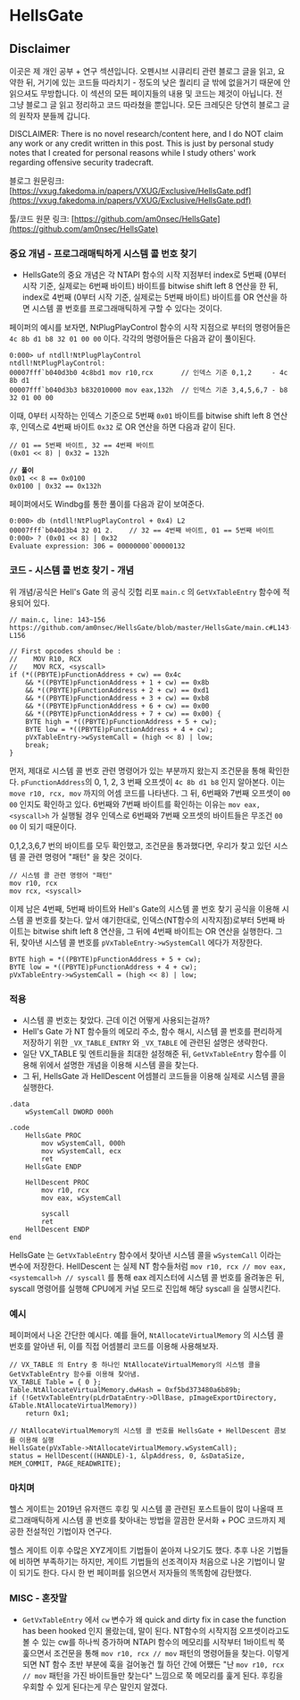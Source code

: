 # HellsGate

## Disclaimer&#x20;

이곳은 제 개인 공부 + 연구 섹션입니다. 오펜시브 시큐리티 관련 블로그 글을 읽고, 요약한 뒤, 거기에 있는 코드들 따라치기 - 정도의 낮은 퀄리티 글 밖에 없을거기 때문에 안 읽으셔도 무방합니다. 이 섹션의 모든 페이지들의 내용 및 코드는 제것이 아닙니다. 전 그냥 블로그 글 읽고 정리하고 코드 따라쳤을 뿐입니다. 모든 크레딧은 당연히 블로그 글의 원작자 분들께 갑니다.

DISCLAIMER: There is no novel research/content here, and I do NOT claim any work or any credit written in this post. This is just by personal study notes that I created for personal reasons while I study others' work regarding offensive security tradecraft.&#x20;

블로그 원문링크: [https://vxug.fakedoma.in/papers/VXUG/Exclusive/HellsGate.pdf](https://vxug.fakedoma.in/papers/VXUG/Exclusive/HellsGate.pdf)

툴/코드 원문 링크: [https://github.com/am0nsec/HellsGate](https://github.com/am0nsec/HellsGate)

### 중요 개념 - 프로그래매틱하게 시스템 콜 번호 찾기

* HellsGate의 중요 개념은 각 NTAPI 함수의 시작 지점부터 index로 5번째 (0부터 시작 기준, 실제로는 6번째 바이트) 바이트를 bitwise shift left 8 연산을 한 뒤, index로 4번째 (0부터 시작 기준, 실제로는 5번째 바이트) 바이트를 OR 연산을 하면 시스템 콜 번호를 프로그래매틱하게 구할 수 있다는 것이다.

페이퍼의 예시를 보자면, NtPlugPlayControl 함수의 시작 지점으로 부터의 명령어들은 `4c 8b d1 b8 32 01 00 00` 이다. 각각의 명령어들은 다음과  같이 풀이된다.

```
0:000> uf ntdll!NtPlugPlayControl  
ntdll!NtPlugPlayControl:  
00007fff`b040d3b0 4c8bd1 mov r10,rcx       // 인덱스 기준 0,1,2     - 4c 8b d1
00007fff`b040d3b3 b832010000 mov eax,132h  // 인덱스 기준 3,4,5,6,7 - b8 32 01 00 00
```

이때, 0부터 시작하는 인덱스 기준으로 5번째 `0x01` 바이트를 bitwise shift left 8 연산 후, 인덱스로 4번째 바이트 `0x32` 로 OR 연산을 하면 다음과 같이 된다.

<pre><code>// 01 == 5번째 바이트, 32 == 4번째 바이트 
(0x01 &#x3C;&#x3C; 8) | 0x32 = 132h

<strong>// 풀이
</strong>0x01 &#x3C;&#x3C; 8 == 0x0100 
0x0100 | 0x32 == 0x132h 
</code></pre>

페이퍼에서도 Windbg를 통한 풀이를 다음과 같이 보여준다.

```
0:000> db (ntdll!NtPlugPlayControl + 0x4) L2
00007fff`b040d3b4 32 01 2.    // 32 == 4번째 바이트, 01 == 5번째 바이트 
0:000> ? (0x01 << 8) | 0x32
Evaluate expression: 306 = 00000000`00000132
```

### 코드 - 시스템 콜 번호 찾기 - 개념&#x20;

위 개념/공식은 Hell's Gate 의 공식 깃헙 리포 `main.c` 의 `GetVxTableEntry` 함수에 적용되어 있다.

```
// main.c, line: 143~156 https://github.com/am0nsec/HellsGate/blob/master/HellsGate/main.c#L143-L156

// First opcodes should be :
//    MOV R10, RCX
//    MOV RCX, <syscall>
if (*((PBYTE)pFunctionAddress + cw) == 0x4c
	&& *((PBYTE)pFunctionAddress + 1 + cw) == 0x8b
	&& *((PBYTE)pFunctionAddress + 2 + cw) == 0xd1
	&& *((PBYTE)pFunctionAddress + 3 + cw) == 0xb8
	&& *((PBYTE)pFunctionAddress + 6 + cw) == 0x00
	&& *((PBYTE)pFunctionAddress + 7 + cw) == 0x00) {
	BYTE high = *((PBYTE)pFunctionAddress + 5 + cw);
	BYTE low = *((PBYTE)pFunctionAddress + 4 + cw);
	pVxTableEntry->wSystemCall = (high << 8) | low;
	break;
}
```

먼저, 제대로 시스템 콜 번호 관련 명령어가 있는 부분까지 왔는지 조건문을 통해 확인한다. `pFunctionAddress`의 0, 1, 2, 3 번째 오프셋이 `4c 8b d1 b8` 인지 알아본다. 이는 `move r10, rcx, mov` 까지의 어셈 코드를 나타낸다. 그 뒤, 6번째와 7번째 오프셋이 `00 00` 인지도 확인하고 있다. 6번째와 7번째 바이트를 확인하는 이유는 `mov eax, <syscall>h` 가 실행될 경우 인덱스로 6번째와 7번째 오프셋의 바이트들은 무조건 `00 00` 이 되기 때문이다.

0,1,2,3,6,7 번의 바이트를 모두 확인했고, 조건문을 통과했다면, 우리가 찾고 있던 시스템 콜 관련 명령어  "패턴" 을 찾은 것이다.

```
// 시스템 콜 관련 명령어 "패턴" 
mov r10, rcx
mov rcx, <syscall>
```

이제 남은 4번째, 5번째 바이트와 Hell's Gate의 시스템 콜 번호 찾기 공식을 이용해 시스템 콜 번호를 찾는다. 앞서 얘기한대로, 인덱스(NT함수의 시작지점)로부터 5번째 바이트는 bitwise shift left 8 연산을, 그 뒤에 4번째 바이트는 OR 연산을 실행한다. 그 뒤, 찾아낸 시스템 콜 번호를 `pVxTableEntry->wSystemCall` 에다가 저장한다.

```
BYTE high = *((PBYTE)pFunctionAddress + 5 + cw);
BYTE low = *((PBYTE)pFunctionAddress + 4 + cw);
pVxTableEntry->wSystemCall = (high << 8) | low;
```

### 적용

* 시스템 콜 번호는 찾았다. 근데 이건 어떻게 사용되는걸까?
* Hell's Gate 가 NT 함수들의 메모리 주소, 함수 해시, 시스템 콜 번호를 편리하게 저장하기 위한 `_VX_TABLE_ENTRY` 와 `_VX_TABLE` 에 관련된 설명은 생략한다.
* 일단 VX\_TABLE 및 엔트리들을 최대한 설정해준 뒤, `GetVxTableEntry` 함수를 이용해 위에서 설명한 개념을 이용해 시스템 콜을 찾는다.
* 그 뒤, HellsGate 과 HellDescent 어셈블리 코드들을 이용해 실제로 시스템 콜을 실행한다.

```
.data
	wSystemCall DWORD 000h

.code 
	HellsGate PROC
		mov wSystemCall, 000h
		mov wSystemCall, ecx
		ret
	HellsGate ENDP

	HellDescent PROC
		mov r10, rcx
		mov eax, wSystemCall

		syscall
		ret
	HellDescent ENDP
end
```

HellsGate 는 `GetVxTableEntry` 함수에서 찾아낸 시스템 콜을 `wSystemCall` 이라는 변수에 저장한다. HellDescent 는 실제 NT 함수들처럼 `mov r10, rcx // mov eax, <systemcall>h // syscall` 를 통해 eax 레지스터에 시스템 콜 번호를 올려놓은 뒤, syscall 명령어를 실행해 CPU에게 커널 모드로 진입해 해당 syscall 을 실행시킨다.

### 예시

페이퍼에서 나온 간단한 예시다. 예를 들어, `NtAllocateVirtualMemory` 의 시스템 콜 번호를 알아낸 뒤, 이를 직접 어셈블리 코드를 이용해 사용해보자.

```
// VX_TABLE 의 Entry 중 하나인 NtAllocateVirtualMemory의 시스템 콜을 GetVxTableEntry 함수를 이용해 찾아냄. 
VX_TABLE Table = { 0 };
Table.NtAllocateVirtualMemory.dwHash = 0xf5bd373480a6b89b;
if (!GetVxTableEntry(pLdrDataEntry->DllBase, pImageExportDirectory, &Table.NtAllocateVirtualMemory))
	return 0x1;

// NtAllocateVirtualMemory의 시스템 콜 번호를 HellsGate + HellDescent 콤보를 이용해 실행 
HellsGate(pVxTable->NtAllocateVirtualMemory.wSystemCall);
status = HellDescent((HANDLE)-1, &lpAddress, 0, &sDataSize, MEM_COMMIT, PAGE_READWRITE);
```

### 마치며

헬스 게이트는 2019년 유저랜드 후킹 및 시스템 콜 관련된 포스트들이 많이 나올때 프로그래매틱하게 시스템 콜 번호를 찾아내는 방법을 깔끔한 문서화 + POC 코드까지 제공한 전설적인 기법이자 연구다.

헬스 게이트 이후 수많은 XYZ게이트 기법들이 쏟아져 나오기도 했다. 추후 나온 기법들에 비하면 부족하기는 하지만, 게이트 기법들의 선조격이자 처음으로 나온 기법이니 말이 되기도 한다. 다시 한 번 페이퍼를 읽으면서 저자들의 똑똑함에 감탄했다.

### MISC - 혼잣말

* `GetVxTableEntry` 에서 `cw` 변수가 왜 quick and dirty fix in case the function has been hooked 인지 몰랐는데, 말이 된다. NT함수의 시작지점 오프셋이라고도 볼 수 있는 cw를 하나씩 증가하며 NTAPI 함수의 메모리를 시작부터 1바이트씩 쭉 훑으면서 조건문을 통해 `mov r10, rcx // mov` 패턴의 명령어들을 찾는다. 이렇게 되면 NT 함수 초반 부분에 훅을 걸어놓건 뭘 하던 간에 어쨌든 "난 `mov r10, rcx // mov` 패턴을 가진 바이트들만 찾는다" 느낌으로 쭉 메모리를 훑게 된다. 후킹을 우회할 수 있게 된다는게 무슨 말인지 알겠다.


